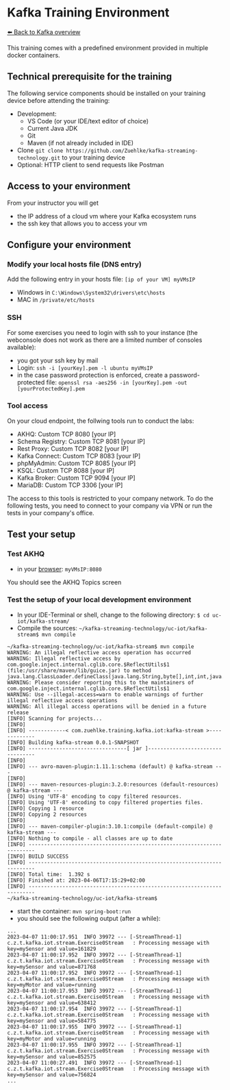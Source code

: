 # Kafka Training Environment
[⬅️ Back to Kafka overview](README.md)


This training comes with a predefined environment provided in multiple docker containers. 

## Technical prerequisite for the training

The following service components should be installed on your training device before attending the training:

* Development: 
  * VS Code (or your IDE/text editor of choice) 
  * Current Java JDK
  * Git
  * Maven (if not already included in IDE)
* Clone `git clone https://github.com/Zuehlke/kafka-streaming-technology.git` to your training device
* Optional: HTTP client to send requests like Postman


## Access to your environment

From your instructor you will get 
* the IP address of a cloud vm where your Kafka ecosystem runs
* the ssh key that allows you to access your vm

## Configure your environment

### Modify your local hosts file (DNS entry)

Add the following entry in your hosts file:  `[ip of your VM] myVMsIP`
* Windows in `C:\Windows\System32\drivers\etc\hosts`
* MAC in `/private/etc/hosts`

### SSH

For some exercises you need to login with ssh to your instance (the webconsole does not work as there are a limited number of consoles available):
* you got your ssh key by mail
* Login: `ssh -i [yourKey].pem -l ubuntu myVMsIP`
* in the case password protection is enforced, create a password-protected file: `openssl rsa -aes256 -in [yourKey].pem -out [yourProtectedKey].pem`


### Tool access

On your cloud endpoint, the follwing tools run to conduct the labs:
* AKHQ:            Custom TCP 8080 [your IP]
* Schema Registry: Custom TCP 8081 [your IP]
* Rest Proxy:      Custom TCP 8082 [your IP]
* Kafka Connect:   Custom TCP 8083 [your IP]
* phpMyAdmin:      Custom TCP 8085 [your IP]
* KSQL:            Custom TCP 8088 [your IP]
* Kafka Broker:    Custom TCP 9094 [your IP]
* MariaDB:         Custom TCP 3306 [your IP]

The access to this tools is restricted to your company network. To do the following tests, you need to connect to your company via VPN or run the tests in your company's office.


## Test your setup

### Test AKHQ
 * in your [browser](http://myVMsIP:8080): `myVMsIP:8080`

You should see the AKHQ Topics screen


### Test the setup of your local development environment

* In your IDE-Terminal or shell, change to the following directory: `$ cd uc-iot/kafka-stream/`
* Compile the sources: `~/kafka-streaming-technology/uc-iot/kafka-stream$ mvn compile`

```
~/kafka-streaming-technology/uc-iot/kafka-stream$ mvn compile
WARNING: An illegal reflective access operation has occurred
WARNING: Illegal reflective access by com.google.inject.internal.cglib.core.$ReflectUtils$1 (file:/usr/share/maven/lib/guice.jar) to method java.lang.ClassLoader.defineClass(java.lang.String,byte[],int,int,java.security.ProtectionDomain)
WARNING: Please consider reporting this to the maintainers of com.google.inject.internal.cglib.core.$ReflectUtils$1
WARNING: Use --illegal-access=warn to enable warnings of further illegal reflective access operations
WARNING: All illegal access operations will be denied in a future release
[INFO] Scanning for projects...
[INFO] 
[INFO] ------------< com.zuehlke.training.kafka.iot:kafka-stream >-------------
[INFO] Building kafka-stream 0.0.1-SNAPSHOT
[INFO] --------------------------------[ jar ]---------------------------------
[INFO] 
[INFO] --- avro-maven-plugin:1.11.1:schema (default) @ kafka-stream ---
[INFO] 
[INFO] --- maven-resources-plugin:3.2.0:resources (default-resources) @ kafka-stream ---
[INFO] Using 'UTF-8' encoding to copy filtered resources.
[INFO] Using 'UTF-8' encoding to copy filtered properties files.
[INFO] Copying 1 resource
[INFO] Copying 2 resources
[INFO] 
[INFO] --- maven-compiler-plugin:3.10.1:compile (default-compile) @ kafka-stream ---
[INFO] Nothing to compile - all classes are up to date
[INFO] ------------------------------------------------------------------------
[INFO] BUILD SUCCESS
[INFO] ------------------------------------------------------------------------
[INFO] Total time:  1.392 s
[INFO] Finished at: 2023-04-06T17:15:29+02:00
[INFO] ------------------------------------------------------------------------
~/kafka-streaming-technology/uc-iot/kafka-stream$ 
```



* start the container: `mvn spring-boot:run`
* you should see the following output (after a while):

```
...
2023-04-07 11:00:17.951  INFO 39972 --- [-StreamThread-1] c.z.t.kafka.iot.stream.Exercise0Stream   : Processing message with key=mySensor and value=161829
2023-04-07 11:00:17.952  INFO 39972 --- [-StreamThread-1] c.z.t.kafka.iot.stream.Exercise0Stream   : Processing message with key=mySensor and value=871768
2023-04-07 11:00:17.952  INFO 39972 --- [-StreamThread-1] c.z.t.kafka.iot.stream.Exercise0Stream   : Processing message with key=myMotor and value=running
2023-04-07 11:00:17.953  INFO 39972 --- [-StreamThread-1] c.z.t.kafka.iot.stream.Exercise0Stream   : Processing message with key=mySensor and value=638412
2023-04-07 11:00:17.954  INFO 39972 --- [-StreamThread-1] c.z.t.kafka.iot.stream.Exercise0Stream   : Processing message with key=mySensor and value=584775
2023-04-07 11:00:17.955  INFO 39972 --- [-StreamThread-1] c.z.t.kafka.iot.stream.Exercise0Stream   : Processing message with key=myMotor and value=running
2023-04-07 11:00:17.955  INFO 39972 --- [-StreamThread-1] c.z.t.kafka.iot.stream.Exercise0Stream   : Processing message with key=mySensor and value=852575
2023-04-07 11:00:27.491  INFO 39972 --- [-StreamThread-1] c.z.t.kafka.iot.stream.Exercise0Stream   : Processing message with key=mySensor and value=756824
...
```

